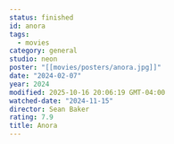 ```yaml
---
status: finished
id: anora
tags:
  - movies
category: general
studio: neon
poster: "[[movies/posters/anora.jpg]]"
date: "2024-02-07"
year: 2024
modified: 2025-10-16 20:06:19 GMT-04:00
watched-date: "2024-11-15"
director: Sean Baker
rating: 7.9
title: Anora
---
```

